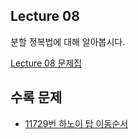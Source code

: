 ## Lecture 08

분할 정복법에 대해 알아봅시다.

[Lecture 08 문제집](https://www.acmicpc.net/group/workbook/view/8351/25084)

## 수록 문제

- [11729번 하노이 탑 이동순서](https://www.acmicpc.net/problem/11729)
